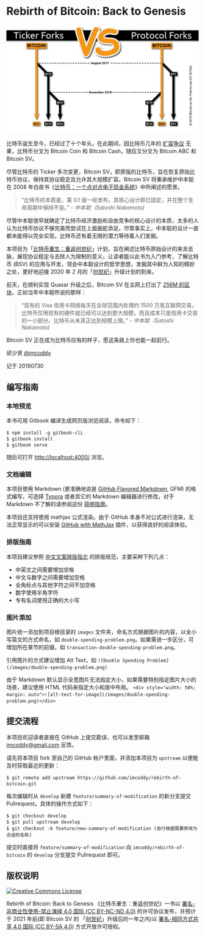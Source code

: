 # Rebirth of Bitcoin: Back to Genesis

![「比特币重生：重返创世纪」计划](images/bitcoin-forks.png)

比特币诞生至今，已经过了十个年头。在此期间，因比特币几年的 [扩容争议](http://www.bsvers.com/43.html) 无果，比特币分叉为 Bitcoin Coin 和 Bitcoin Cash，随后又分叉为 Bitcoin ABC 和 Bitcoin SV。

尽管比特币的 Ticker 多次变更，Bitcoin SV，即原版的比特币，旨在恢复原始比特币协议，保持其协议稳定且允许其大规模扩容。Bitcoin SV 将秉承维护中本聪在 2008 年白皮书《[比特币：一个点对点电子现金系统](https://bitcoinsv.io/bitcoin/)》中所阐述的愿景。

> “比特币的本质是，第 0.1 版一经发布，其核心设计即已固定，并在整个生命周期中保持不变。” - <cite> 中本聪（Satoshi Nakamoto)</cite>

尽管中本聪很早就确定了比特币经济激励和自由竞争的核心设计的本质，太多的人认为比特币协议不够完美而尝试在上面画蛇添足。尽管事实上，中本聪的设计一直都未能得以完全实现，比特币还有着无限的潜力等待着人们发掘。

本项目为「[比特币重生：重返创世纪](https://github.com/imcoddy/rebirth-of-bitcoin)」计划，旨在阐述比特币原始设计的来龙去脉，展现协议稳定与去除人为限制的意义，让读者能以此书为入门参考，了解比特币 (BSV) 的应用与开发，领会中本聪设计的哲学思想，发掘其中鲜为人知的精妙之处，更好地迎接 2020 年 2 月的「[创世纪](https://bitcoinsv.io/2019/04/17/the-roadmap-to-genesis-part-1/)」升级计划的到来。

前天，在顺利实现 Quasar 升级之后，Bitcoin SV 在主网上打出了 [256M 的区块](https://blockchair.com/bitcoin-sv/block/593164)，正如当年中本聪所说的那样：

> “现有的 Visa 信用卡网络每天在全球范围内处理约 1500 万笔互联网交易。比特币仅用现有的硬件就已经可以达到更大规模，而且成本只是信用卡交易的一小部分。比特币从未真正达到规模上限。” - <cite> 中本聪（Satoshi Nakamoto)</cite>

Bitcoin SV 正在成为比特币应有的样子，愿这条路上你也能一起前行。

邱少贤 [@imcoddy](https://github.com/imcoddy)

记于 20190730

## 编写指南

### 本地预览

本书可用 Gitbook 编译生成网页版浏览阅读，命令如下：

```
$ npm install -g gitbook-cli
$ gitbook install
$ gitbook serve
```

随后可打开 [http://localhost:4000/](http://localhost:4000/) 浏览。

### 文档编辑

本项目使用 Markdown (更准确地说是 [GitHub Flavored Markdown](https://github.github.com/gfm/), GFM) 的格式编写，可选择 [Typora](https://typora.io/) 或者其它的 Markdown 编辑器进行修改。对于 Markdown 不了解的请参阅这份 [简明指南](https://www.markdown.cn/)。

本项目还支持使用 mathjax 公式渲染。由于 GitHub 本身不对公式进行渲染，无法正常显示的可以安装 [GitHub with MathJax](https://chrome.google.com/webstore/detail/github-with-mathjax/ioemnmodlmafdkllaclgeombjnmnbima) 插件，以获得良好的阅读体验。

### 排版指南

本项目建议参照 [中文文案排版指北](https://github.com/sparanoid/chinese-copywriting-guidelines) 的排版规范，主要采种下列几点：

* 中英文之间需要增加空格
* 中文与数字之间需要增加空格
* 全角标点与其他字符之间不加空格
* 数字使用半角字符
* 专有名词使用正确的大小写

### 图片添加

图片统一添加到项目根目录的 `images` 文件夹，命名方式根据图片的内容，以全小写英文的方式命名，如 `double-spending-problem.png`。如果需进一步区分，可增加所在章节的前缀，如 `transaction-double-spending-problem.png`。

引用图片的方式建议增加 Alt Text，如 `![Double Spending Problem](/images/double-spending-problem.png)`

由于 Markdown 默认显示全宽图片无法指定大小，如果需要特别指定图片大小的场景，建议使用 HTML 代码来指定大小和居中布局。 `<div style="width: 50%; margin: auto">![alt-text-for-image](/images/double-spending-problem.png)</div>`

## 提交流程

本项目欢迎读者直接在 GitHub 上提交勘误，也可以发至邮箱 imcoddy@gmail.com 反馈。

请先将本项目 fork 至自己的 GitHub 帐户里面，并添加本项目为 `upstream` 以便能及时获取最近的更新：


```
$ git remote add upstream https://github.com/imcoddy/rebirth-of-bitcoin.git
```

每次编辑时从 `develop` 新建 `feature/summary-of-modification` 的新分支提交 Pullrequest。具体的操作方式如下：


```
$ git checkout develop
$ git pull upstream develop
$ git checkout -b feature/new-summary-of-modification (自行根据需要修改为合适的名称)
```

提交时直接将 `feature/summary-of-modification` 向 `imcoddy/rebirth-of-bitcoin` 的 `develop` 分支提交 Pullrequest 即可。

## 版权说明

[![Creative Commons License](https://mirrors.creativecommons.org/presskit/buttons/80x15/png/by-nc-nd.png)](https://creativecommons.org/licenses/by-nc-nd/4.0/deed.zh)

Rebirth of Bitcoin: Back to Genesis 《比特币重生：重返创世纪》一书以 [署名-非商业性使用-禁止演绎 4.0 国际 (CC BY-NC-ND 4.0)](https://creativecommons.org/licenses/by-nc-nd/4.0/deed.zh)  的许可协议发布，并预计于 2021 年前(即 Bitcoin SV 的 「[创世纪](https://bitcoinsv.io/2019/04/17/the-roadmap-to-genesis-part-1/)」升级后的一年之内)以 [署名-相同方式共享 4.0 国际 (CC BY-SA 4.0)](https://creativecommons.org/licenses/by-sa/4.0/deed.zh)  方式开放许可授权。
